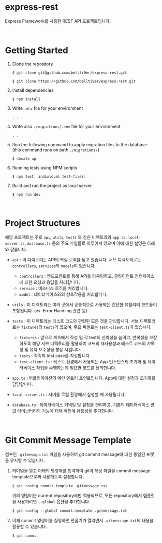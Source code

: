 # express-rest

Express Framework를 사용한 REST API 프로젝트입니다.


</br>

# Getting Started
1. Clone the repository

    ```shell
    $ git clone git@github.com:bellti9er/express-rest.git

    $ git clone https://github.com/bellti9er/express-rest.git
    ```




2. Install dependencies

    ```shell
    $ npm install
    ```




3. Write `.env` file for your environment

    ```txt
    . . . 
    ```

3. Write also `./migrations/.env` file for your environment

    ```txt
    . . . 
    ```

4. Run the following command to apply migration files to the database.
   (this command runs on path `./migrations/`)
   
   ```shell
   $ dbmate up
   ```

5. Running tests using NPM scripts

    ```shell
    $ npm test [individual test-files]
    ```



6. Build and run the project as local server

    ```shell
    $ npm run dev
    ```

</br>

# Project Structures
해당 프로젝트는 주로 `api`, `utils`, `tests` 와 같은 디렉토리와 `app.ts`, `local-server.ts`, `database.ts` 등의 주요 파일들로 이루어져 있으며 이에 대한 설명은 아래와 같습니다. 

- `api` : 이 디렉토리는 API의 핵심 로직을 담고 있습니다. 서브 디렉토리로는 `controllers`, `services`와 `models`이 있습니다.

  - `controllers` : 엔드포인트를 통해 API를 라우팅하고, 클라이언트 인터페이스에 대한 요청과 응답을 처리합니다. 
  - `service` : 비즈니스 로직을 처리합니다.
  - `model` : 데이터베이스와의 상호작용을 처리합니다.

- `utils` : 이 디렉토리는 여러 곳에서 공통적으로 사용되는 간단한 유틸리티 코드들이 포함됩니다. (ex. Error Handling 관련 등)

- `tests` : 이 디렉토리는 테스트 코드와 관련된 모든 것을 관리합니다. 서브 디렉토리로는 `fixtures`와 `tests`가 있으며, 주요 파일로는 `test-client.ts`가 있습니다. 

  - `fixtures` : 앞으로 계속해서 작성 될 각 test의 신뢰성을 높이고, 반복성을 보장하도록 해당 서브 디렉토리를 활용하여 코드의 재사용성과 테스트 코드의 가독성 및 유지 보수성을 향상 시킵니다.
  - `tests` : 각각의 test case를 작성합니다.
  - `test-client.ts` : 테스트 환경에서 사용되는 App 인스턴스의 초기화 및 데이터베이스 작업을 수행하는데 필요한 코드를 정의합니다.

- `app.ts` : 어플리케이션의 메인 엔트리 포인트입니다. App에 대한 설정과 초기화를 담당합니다.
- `local-server.ts` : 서버를 로컬 환경에서 실행할 때 사용됩니다.
- `database.ts` : 데이터베이스 커넥팅 및 설정을 관리하고, 기존의 데이터베이스 관련 라이브러리의 기능에 더해 작업에 유용성을 추가합니다.


</br>

# Git Commit Message Template

첨부된 `.gitmessga.txt` 파일을 사용하여 git commit message에 대한 통일된 포맷을 유지할 수 있습니다.

1. 터미널을 열고 아래의 명령어를 입력하여 git이 해당 파일을 commit message template으로써 사용하도록 설정합니다.

    ```shell
    $ git config commit.template .gitmessage.txt
    ```

    위의 명령어는 current repository에만 적용되므로, 모든 repository에서 템플릿을 사용하려면 `--global` 옵션을 추가합니다.

    ```shell
    $ git config --global commit.template .gitmessage.txt 
    ```




2. 이제 commit 명령어를 실행하면 편집기가 열리면서 `.gitmessage.txt`의 내용을 활용할 수 있습니다.

    ```shell
    $ git commit
    ```

</br>
